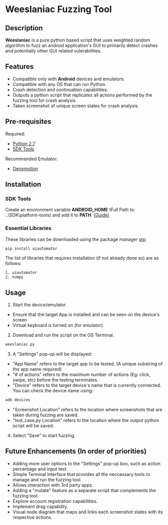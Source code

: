 # Weeslaniac Fuzzing Tool


## Description
**Weeslaniac** is a pure python based script that uses weighted random algorithm to fuzz an android application's GUI to primarily detect crashes and potentially other GUI related vulerabilities.


## Features

- Compatible only with **Android** devices and emulators.
- Compatible with any OS that can run Python.
- Crash detection and continuation capabilities. 
- Outputs a python script that replicates all actions performed by the fuzzing tool for crash analysis.
- Takes screenshot of unique screen states for crash analysis.


## Pre-requisites

Required:
- [Python 2.7](https://www.python.org/downloads/release/python-2713/)
- [SDK Tools](https://developer.android.com/studio/)

Recommended Emulator:
- [Genymotion](https://www.genymotion.com/)


## Installation

### SDK Tools

Create an environment variable **ANDROID_HOME** (Full Path to: ..\SDK\platform-tools) and add it to **PATH**.
[(Guide)](https://www.360logica.com/blog/how-to-set-path-environmental-variable-for-sdk-in-windows/)



### Essential Libraries

These libraries can be downloaded using the package manager [pip](https://pip.pypa.io/en/stable/):

```bash
pip install uiautomator
```

The list of libraries that requires installation (if not already done so) are as follows:

```
1. uiautomator
2. numpy
```


## Usage

1. Start the device/emulator. 
- Ensure that the target App is installed and can be seen on the device's screen
- Virtual keyboard is turned on (for emulator).

2. Download and run the script on the OS Terminal.

```bash
weeslaniac.py
```

3. A "Settings" pop-up will be displayed:

- "App Name" refers to the target app to be tested. (A unique substring of the app name required)
- "# of actions" refers to the maximum number of actions (Eg: click, swipe, etc) before the testing terminates.
- "Device" refers to the target device's name that is currently connected. You can check the device name using:
```bash
adb devices
```
- "Screenshot Location" refers to the location where screenshots that are taken during fuzzing are saved.
- "test_case.py Location" refers to the location where the output python script will be saved.

4. Select "Save" to start fuzzing.


## Future Enhancements (In order of priorities)

- Adding more user options to the "Settings" pop-up box, such as action percentage and input text.
- Simple Terminal interface that provides all the neccessary tools to manage and run the fuzzing tool.
- Allows interaction with 3rd party apps.
- Adding a "mutate" feature as a separate script that complements the fuzzing tool.
- Explore account registration capabilities.
- Implement drag capability.
- Visual node diagram that maps and links each screenshot states with its respective actions.
